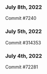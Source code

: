 ### July 8th, 2022

Commit #7240

### July 5th, 2022

Commit #314353


### July 4th, 2022

Commit #72281
